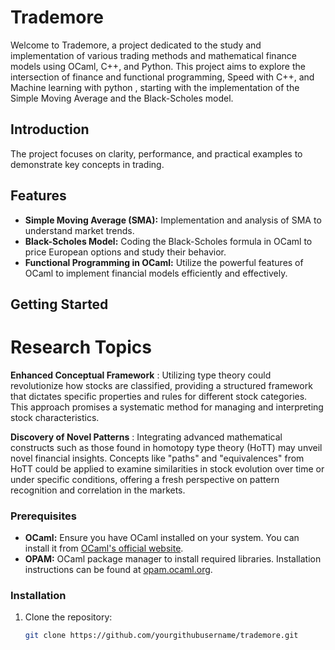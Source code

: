 
# Trademore

Welcome to Trademore, a project dedicated to the study and implementation of various trading methods and mathematical finance models using OCaml, C++, and Python. This project aims to explore the intersection of finance and functional programming, Speed with C++, and Machine learning with python , starting with the implementation of the Simple Moving Average and the Black-Scholes model. 

## Introduction

 The project focuses on clarity, performance, and practical examples to demonstrate key concepts in trading.

## Features

- **Simple Moving Average (SMA):** Implementation and analysis of SMA to understand market trends.
- **Black-Scholes Model:** Coding the Black-Scholes formula in OCaml to price European options and study their behavior.
- **Functional Programming in OCaml:** Utilize the powerful features of OCaml to implement financial models efficiently and effectively.

## Getting Started

# Research Topics 

**Enhanced Conceptual Framework** : Utilizing type theory could revolutionize how stocks are classified, providing a structured framework that dictates specific properties and rules for different stock categories. This approach promises a systematic method for managing and interpreting stock characteristics.

**Discovery of Novel Patterns** : Integrating advanced mathematical constructs such as those found in homotopy type theory (HoTT) may unveil novel financial insights. Concepts like "paths" and "equivalences" from HoTT could be applied to examine similarities in stock evolution over time or under specific conditions, offering a fresh perspective on pattern recognition and correlation in the markets.


### Prerequisites

- **OCaml:** Ensure you have OCaml installed on your system. You can install it from [OCaml's official website](https://ocaml.org).
- **OPAM:** OCaml package manager to install required libraries. Installation instructions can be found at [opam.ocaml.org](https://opam.ocaml.org/doc/Install.html).

### Installation

1. Clone the repository:
   ```bash
   git clone https://github.com/yourgithubusername/trademore.git
   ```

